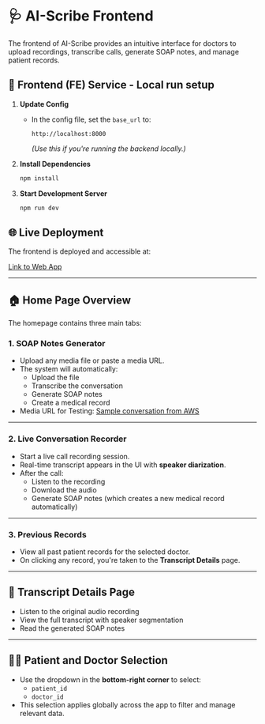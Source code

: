 # 🩺 AI-Scribe Frontend

The frontend of AI-Scribe provides an intuitive interface for doctors to upload recordings, transcribe calls, generate SOAP notes, and manage patient records.

## 🔹 Frontend (FE) Service - Local run setup

1. **Update Config**
   - In the config file, set the `base_url` to:
     ```
     http://localhost:8000
     ```
     *(Use this if you're running the backend locally.)*

2. **Install Dependencies**
   ```bash
   npm install

3. **Start Development Server**
    ```bash
    npm run dev


## 🌐 Live Deployment

The frontend is deployed and accessible at:

[Link to Web App](https://ai-scribe-git-main-ashoks-projects-30ec87dd.vercel.app/)


---

## 🏠 Home Page Overview

The homepage contains three main tabs:

### 1. SOAP Notes Generator
- Upload any media file or paste a media URL.
- The system will automatically:
  - Upload the file
  - Transcribe the conversation
  - Generate SOAP notes
  - Create a medical record
- Media URL for Testing: [Sample conversation from AWS](https://drive.google.com/uc?export=download&id=1XAyddBAFUgJ9BX3RxISJswDjRXHlxJUe)

---

### 2. Live Conversation Recorder
- Start a live call recording session.
- Real-time transcript appears in the UI with **speaker diarization**.
- After the call:
  - Listen to the recording
  - Download the audio
  - Generate SOAP notes (which creates a new medical record automatically)

---

### 3. Previous Records
- View all past patient records for the selected doctor.
- On clicking any record, you're taken to the **Transcript Details** page.

---

## 🩻 Transcript Details Page

- Listen to the original audio recording
- View the full transcript with speaker segmentation
- Read the generated SOAP notes

---

## 🧑‍⚕️ Patient and Doctor Selection

- Use the dropdown in the **bottom-right corner** to select:
  - `patient_id`
  - `doctor_id`
- This selection applies globally across the app to filter and manage relevant data.
